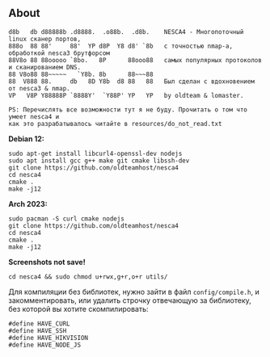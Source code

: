 ## About
```
d8b   db d88888b .d8888.  .o88b.  .d8b.    NESCA4 - Многопоточный linux сканер портов,
888o  88 88'     88'  YP d8P  Y8 d8' `8b   с точностью nmap-а, обработкой nesca3 брутфорсом
88V8o 88 88ooooo `8bo.   8P      88ooo88   самых популярных протоколов и сканированием DNS.
88 V8o88 88~~~~~   `Y8b. 8b      88~~~88    
88  V888 88.     db   8D Y8b  d8 88   88   Был сделан с вдохновением от nesca3 & nmap.
VP   V8P Y88888P `8888Y'  `Y88P' YP   YP   by oldteam & lomaster.
```
```
PS: Перечислять все возможности тут я не буду. Прочитать о том что умеет nesca4 и
как это разрабатывалось читайте в resources/do_not_read.txt
```

**Debian 12:**  
```
sudo apt-get install libcurl4-openssl-dev nodejs
sudo apt install gcc g++ make git cmake libssh-dev
git clone https://github.com/oldteamhost/nesca4
cd nesca4
cmake .
make -j12
```

**Arch 2023:**  
```
sudo pacman -S curl cmake nodejs
git clone https://github.com/oldteamhost/nesca4
cd nesca4
cmake .
make -j12
```

**Screenshots not save!**
```
cd nesca4 && sudo chmod u+rwx,g+r,o+r utils/ 
```

Для компиляции без библиотек, нужно зайти в файл `config/compile.h`, и закомментировать, или удалить строчку отвечающую за библиотеку, без которой вы хотите скомпилировать:

``` с++
#define HAVE_CURL
#define HAVE_SSH
#define HAVE_HIKVISION
#define HAVE_NODE_JS
```
